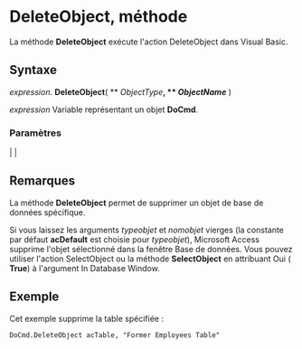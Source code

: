 
# DeleteObject, méthode

La méthode  **DeleteObject** exécute l'action DeleteObject dans Visual Basic.


## Syntaxe

 _expression_. **DeleteObject**( ** _ObjectType_**, ** _ObjectName_** )

 _expression_ Variable représentant un objet **DoCmd**.


### Paramètres


|
|

## Remarques

La méthode  **DeleteObject** permet de supprimer un objet de base de données spécifique.

Si vous laissez les arguments  _typeobjet_ et _nomobjet_ vierges (la constante par défaut **acDefault** est choisie pour _typeobjet_), Microsoft Access supprime l'objet sélectionné dans la fenêtre Base de données. Vous pouvez utiliser l'action SelectObject ou la méthode  **SelectObject** en attribuant Oui ( **True**) à l'argument In Database Window.


## Exemple

Cet exemple supprime la table spécifiée :


```
DoCmd.DeleteObject acTable, "Former Employees Table"
```

